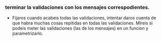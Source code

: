 ### terminar la validaciones con los mensajes correspodientes.

   - Fijaros cuando acabeis todas las validaciones, intentar daros cuenta de que habra muchas cosas repitidas en todas las validaciones. MIreis si podeis meter las validaciones (las de los mensajes) en un funcion y parametrizarlo.

   